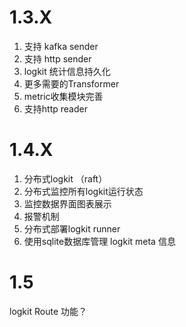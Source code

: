 # 1.3.X

1. 支持 kafka sender
2. 支持 http sender
3. logkit 统计信息持久化
4. 更多需要的Transformer
5. metric收集模块完善
6. 支持http reader


# 1.4.X

1. 分布式logkit （raft）
2. 分布式监控所有logkit运行状态
3. 监控数据界面图表展示
4. 报警机制
5. 分布式部署logkit runner
6. 使用sqlite数据库管理 logkit meta 信息

# 1.5

logkit Route 功能？